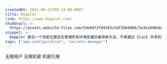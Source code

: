 ```yaml
---
createdAt: 2021-08-12T08:14:00.000Z
title: Doppler
link: https://www.doppler.com/
thumbnail: >-
  https://assets.website-files.com/5de9972f49103c5df3964004/5e3e2498eb91df210e644de2_color_256x256.png
snippet: >-
  Doppler 是在一个加密位置安全管理所有环境变量的最简单方法。不再通过 Slack 共享机密或复制 .env 文件。
tags: ["app-configuration", "secrets-manager"]
---
```

无限用户
无限机密
机密引用
